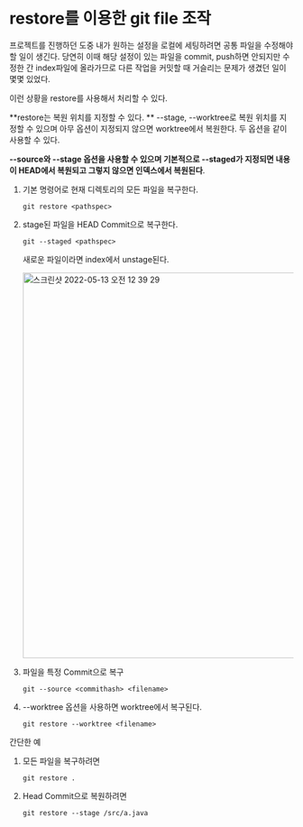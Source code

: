 # restore를 이용한 git file 조작

프로젝트를 진행하던 도중 내가 원하는 설정을 로컬에 세팅하려면 공통 파일을 수정해야할 일이 생긴다. 당연히 이때 해당 설정이 있는 파일을 commit, push하면 안되지만 수정한 간 index파일에 올라가므로 다른 작업을 커밋할 때 거슬리는 문제가 생겼던 일이 몇몇 있었다.

이런 상황을 restore를 사용해서 처리할 수 있다. 

**restore는 복원 위치를 지정할 수 있다. ** --stage, --worktree로 복원 위치를 지정할 수 있으며 아무 옵션이 지정되지 않으면 worktree에서 복원한다. 두 옵션을 같이 사용할 수 있다.

**--source와 --stage 옵션을 사용할 수 있으며 기본적으로 --staged가 지정되면 내용이 HEAD에서 복원되고 그렇지 않으면 인덱스에서 복원된다**.

1. 기본 명령어로 현재 디렉토리의 모든 파일을 복구한다.

   ```shell
   git restore <pathspec>
   ```

2. stage된 파일을 HEAD Commit으로 복구한다.

   ```shell
   git --staged <pathspec> 
   ```

   새로운 파일이라면 index에서 unstage된다.

   <img width="684" alt="스크린샷 2022-05-13 오전 12 39 29" src="https://user-images.githubusercontent.com/68282095/168114463-1b985263-0e7c-4ba7-94cf-a356aa79eb2a.png">

3. 파일을 특정 Commit으로 복구

   ```shell
   git --source <commithash> <filename>
   ```

4. --worktree 옵션을 사용하면 worktree에서 복구된다.

   ```shell
   git restore --worktree <filename>
   ```

간단한 예

1. 모든 파일을 복구하려면

   ```shell
   git restore . 
   ```

2. Head Commit으로 복원하려면

   ```shell
   git restore --stage /src/a.java
   ```